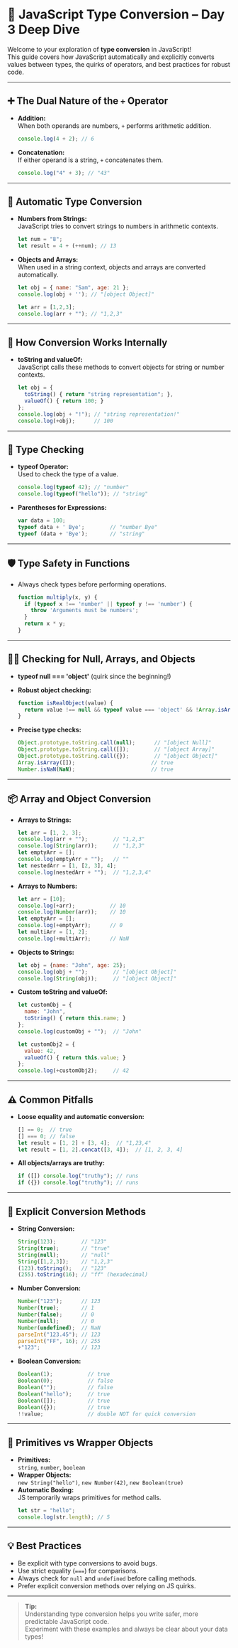 # 🔄 JavaScript Type Conversion – Day 3 Deep Dive

Welcome to your exploration of **type conversion** in JavaScript!  
This guide covers how JavaScript automatically and explicitly converts values between types, the quirks of operators, and best practices for robust code.

---

## ➕ The Dual Nature of the `+` Operator

- **Addition:**  
  When both operands are numbers, `+` performs arithmetic addition.
  ```js
  console.log(4 + 2); // 6
  ```
- **Concatenation:**  
  If either operand is a string, `+` concatenates them.
  ```js
  console.log("4" + 3); // "43"
  ```

---

## 🔢 Automatic Type Conversion

- **Numbers from Strings:**  
  JavaScript tries to convert strings to numbers in arithmetic contexts.
  ```js
  let num = "8";
  let result = 4 + (++num); // 13
  ```

- **Objects and Arrays:**  
  When used in a string context, objects and arrays are converted automatically.
  ```js
  let obj = { name: "Sam", age: 21 };
  console.log(obj + ''); // "[object Object]"

  let arr = [1,2,3];
  console.log(arr + ""); // "1,2,3"
  ```

---

## 🧠 How Conversion Works Internally

- **toString and valueOf:**  
  JavaScript calls these methods to convert objects for string or number contexts.
  ```js
  let obj = {
    toString() { return "string representation"; },
    valueOf() { return 100; }
  };
  console.log(obj + "!"); // "string representation!"
  console.log(+obj);      // 100
  ```

---

## 🧮 Type Checking

- **typeof Operator:**  
  Used to check the type of a value.
  ```js
  console.log(typeof 42); // "number"
  console.log(typeof("hello")); // "string"
  ```

- **Parentheses for Expressions:**  
  ```js
  var data = 100;
  typeof data + ' Bye';        // "number Bye"
  typeof (data + 'Bye');       // "string"
  ```

---

## 🛡️ Type Safety in Functions

- Always check types before performing operations.
  ```js
  function multiply(x, y) {
    if (typeof x !== 'number' || typeof y !== 'number') {
      throw 'Arguments must be numbers';
    }
    return x * y;
  }
  ```

---

## 🕵️‍♂️ Checking for Null, Arrays, and Objects

- **typeof null === 'object'** (quirk since the beginning!)
- **Robust object checking:**
  ```js
  function isRealObject(value) {
    return value !== null && typeof value === 'object' && !Array.isArray(value);
  }
  ```

- **Precise type checks:**
  ```js
  Object.prototype.toString.call(null);      // "[object Null]"
  Object.prototype.toString.call([]);        // "[object Array]"
  Object.prototype.toString.call({});        // "[object Object]"
  Array.isArray([]);                        // true
  Number.isNaN(NaN);                        // true
  ```

---

## 📦 Array and Object Conversion

- **Arrays to Strings:**
  ```js
  let arr = [1, 2, 3];
  console.log(arr + "");        // "1,2,3"
  console.log(String(arr));     // "1,2,3"
  let emptyArr = [];
  console.log(emptyArr + "");   // ""
  let nestedArr = [1, [2, 3], 4];
  console.log(nestedArr + "");  // "1,2,3,4"
  ```

- **Arrays to Numbers:**
  ```js
  let arr = [10];
  console.log(+arr);           // 10
  console.log(Number(arr));    // 10
  let emptyArr = [];
  console.log(+emptyArr);      // 0
  let multiArr = [1, 2];
  console.log(+multiArr);      // NaN
  ```

- **Objects to Strings:**
  ```js
  let obj = {name: "John", age: 25};
  console.log(obj + "");        // "[object Object]"
  console.log(String(obj));     // "[object Object]"
  ```

- **Custom toString and valueOf:**
  ```js
  let customObj = {
    name: "John",
    toString() { return this.name; }
  };
  console.log(customObj + "");  // "John"

  let customObj2 = {
    value: 42,
    valueOf() { return this.value; }
  };
  console.log(+customObj2);     // 42
  ```

---

## ⚠️ Common Pitfalls

- **Loose equality and automatic conversion:**
  ```js
  [] == 0;  // true
  [] === 0; // false
  let result = [1, 2] + [3, 4];  // "1,23,4"
  let result = [1, 2].concat([3, 4]);  // [1, 2, 3, 4]
  ```

- **All objects/arrays are truthy:**
  ```js
  if ([]) console.log("truthy"); // runs
  if ({}) console.log("truthy"); // runs
  ```

---

## 🧰 Explicit Conversion Methods

- **String Conversion:**
  ```js
  String(123);        // "123"
  String(true);       // "true"
  String(null);       // "null"
  String([1,2,3]);    // "1,2,3"
  (123).toString();   // "123"
  (255).toString(16); // "ff" (hexadecimal)
  ```

- **Number Conversion:**
  ```js
  Number("123");      // 123
  Number(true);       // 1
  Number(false);      // 0
  Number(null);       // 0
  Number(undefined);  // NaN
  parseInt("123.45"); // 123
  parseInt("FF", 16); // 255
  +"123";             // 123
  ```

- **Boolean Conversion:**
  ```js
  Boolean(1);           // true
  Boolean(0);           // false
  Boolean("");          // false
  Boolean("hello");     // true
  Boolean([]);          // true
  Boolean({});          // true
  !!value;              // double NOT for quick conversion
  ```

---

## 📝 Primitives vs Wrapper Objects

- **Primitives:**  
  `string`, `number`, `boolean`
- **Wrapper Objects:**  
  `new String("hello")`, `new Number(42)`, `new Boolean(true)`
- **Automatic Boxing:**  
  JS temporarily wraps primitives for method calls.
  ```js
  let str = "hello";
  console.log(str.length); // 5
  ```

---

## 💡 Best Practices

- Be explicit with type conversions to avoid bugs.
- Use strict equality (`===`) for comparisons.
- Always check for `null` and `undefined` before calling methods.
- Prefer explicit conversion methods over relying on JS quirks.

---

> **Tip:**  
> Understanding type conversion helps you write safer, more predictable JavaScript code.  
> Experiment with these examples and always be clear about your data types!